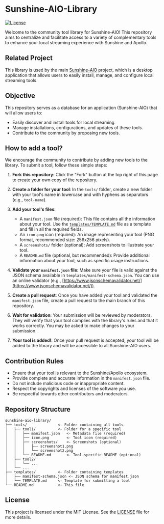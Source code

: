 # Sunshine-AIO-Library

[![License](https://img.shields.io/badge/license-MIT-blue.svg)](LICENSE)

Welcome to the community tool library for Sunshine-AIO! This repository aims to centralize and facilitate access to a variety of complementary tools to enhance your local streaming experience with Sunshine and Apollo.

## Related Project

This library is used by the main [Sunshine-AIO](https://github.com/LeGeRyChEeSe/Sunshine-AIO) project, which is a desktop application that allows users to easily install, manage, and configure local streaming tools.

## Objective

This repository serves as a database for an application (Sunshine-AIO) that will allow users to:

*   Easily discover and install tools for local streaming.
*   Manage installations, configurations, and updates of these tools.
*   Contribute to the community by proposing new tools.

## How to add a tool?

We encourage the community to contribute by adding new tools to the library. To submit a tool, follow these simple steps:

1.  **Fork this repository**: Click the "Fork" button at the top right of this page to create your own copy of the repository.

2.  **Create a folder for your tool**: In the `tools/` folder, create a new folder with your tool's name in lowercase and with hyphens as separators (e.g., `tool-name`).

3.  **Add your tool's files**:
    *   A `manifest.json` file (required): This file contains all the information about your tool. Use the [`templates/TEMPLATE.md`](templates/TEMPLATE.md) file as a template and fill in all the required fields.
    *   An `icon.png` icon (required): An image representing your tool (PNG format, recommended size: 256x256 pixels).
    *   A `screenshots/` folder (optional): Add screenshots to illustrate your tool.
    *   A `README.md` file (optional, but recommended): Provide additional information about your tool, such as specific usage instructions.

4.  **Validate your `manifest.json` file**: Make sure your file is valid against the JSON schema available in `templates/manifest-schema.json`. You can use an online validator (e.g., [https://www.jsonschemavalidator.net/](https://www.jsonschemavalidator.net/)).

5.  **Create a pull request**: Once you have added your tool and validated the `manifest.json` file, create a pull request to the main branch of this repository.

6.  **Wait for validation**: Your submission will be reviewed by moderators. They will verify that your tool complies with the library's rules and that it works correctly. You may be asked to make changes to your submission.

7.  **Your tool is added!**: Once your pull request is accepted, your tool will be added to the library and will be accessible to all Sunshine-AIO users.

## Contribution Rules

*   Ensure that your tool is relevant to the Sunshine/Apollo ecosystem.
*   Provide complete and accurate information in the `manifest.json` file.
*   Do not include malicious code or inappropriate content.
*   Respect the copyrights and licenses of the software you use.
*   Be respectful towards other contributors and moderators.

## Repository Structure

```
sunshine-aio-library/
├── tools/              <- Folder containing all tools
│   ├── tool1/          <- Folder for a specific tool
│   │   ├── manifest.json   <- Metadata file (required)
│   │   ├── icon.png        <- Tool icon (required)
│   │   ├── screenshots/    <- Screenshots (optional)
│   │   │   ├── screenshot1.png
│   │   │   └── screenshot2.png
│   │   └── README.md       <- Tool-specific README (optional)
│   ├── tool2/
│   │   └── ...
│   └── ...
├── templates/          <- Folder containing templates
│   ├── manifest-schema.json <- JSON schema for manifest.json
│   └── TEMPLATE.md     <- Template for submitting a tool
└── README.md           <- This file
```

## License

This project is licensed under the MIT License. See the [LICENSE](LICENSE) file for more details.